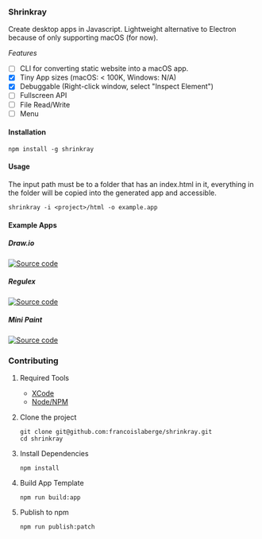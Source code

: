 ### Shrinkray
Create desktop apps in Javascript. Lightweight alternative to Electron because of only supporting macOS (for now).

*Features*
 - [ ] CLI for converting static website into a macOS app.
 - [x] Tiny App sizes (macOS: < 100K, Windows: N/A)
 - [x] Debuggable (Right-click window, select "Inspect Element")
 - [ ] Fullscreen API
 - [ ] File Read/Write
 - [ ] Menu

#### Installation

```
npm install -g shrinkray
```

#### Usage
The input path must be to a folder that has an index.html in it, everything in the folder
will be copied into the generated app and accessible.

```
shrinkray -i <project>/html -o example.app
```

#### Example Apps

##### Draw.io
<a href="https://github.com/francoislaberge/draw.io">Source code</a>
<a href="https://github.com/francoislaberge/draw.io/releases/download/v7.0.0/drawio.app.zip">
    <img style="float:left" src="http://francoislaberge.com/shrinkray/images/drawio-app.png"/>
</a>

##### Regulex
<a href="https://github.com/francoislaberge/regulex">Source code</a>
<a href="https://github.com/francoislaberge/regulex/releases/download/v1.0.0/regulex.app.zip">
    <img style="float:left;" src="http://francoislaberge.com/shrinkray/images/regulex-app.png"/>
</a>

##### Mini Paint
<a href="https://github.com/francoislaberge/mini-paint">Source code</a>
<a href="https://github.com/francoislaberge/mini-paint/releases/download/v1.0.0/mini-paint.app.zip">
    <img style="float:left;" src="http://francoislaberge.com/shrinkray/images/mini-paint-app.png"/>
</a>

### Contributing

 1. Required Tools
     - [XCode](https://developer.apple.com/xcode/)
     - [Node/NPM](https://nodejs.org/en/download/)
 2. Clone the project

        git clone git@github.com:francoislaberge/shrinkray.git
        cd shrinkray

 3. Install Dependencies

        npm install

 4. Build App Template

        npm run build:app

 5. Publish to npm

        npm run publish:patch
